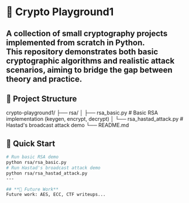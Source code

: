 # 🔐 Crypto Playground1
A collection of small cryptography projects implemented from scratch in Python.  
This repository demonstrates both **basic cryptographic algorithms** and **realistic attack scenarios**, aiming to bridge the gap between theory and practice.
---
## 📁 Project Structure
crypto-playground1/
├── rsa/
│ ├── rsa_basic.py # Basic RSA implementation (keygen, encrypt, decrypt)
│ └── rsa_hastad_attack.py # Hastad's broadcast attack demo
└── README.md

## 🚀 Quick Start
```bash
# Run basic RSA demo
python rsa/rsa_basic.py
# Run Hastad's broadcast attack demo
python rsa/rsa_hastad_attack.py
---

## **📌 Future Work**
Future work: AES, ECC, CTF writeups...

